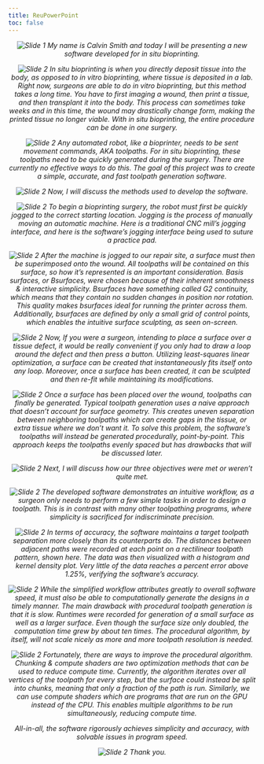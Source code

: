 ```yaml
---
title: ReuPowerPoint
toc: false
---
```

<!-- markdownlint-disable MD033 -->

<div style="font-style: italic; text-align: center;">

![Slide 1](ReuPowerPoint/image001.png)
My name is Calvin Smith and today I will be presenting a new software developed for in situ bioprinting.

![Slide 2](ReuPowerPoint/image003.png)
In situ bioprinting is when you directly deposit tissue into the body, as opposed to in vitro bioprinting, where tissue is deposited in a lab.
Right now, surgeons are able to do in vitro bioprinting, but this method takes a long time.
You have to first imaging a wound, then print a tissue, and then transplant it into the body.
This process can sometimes take weeks and in this time, the wound may drastically change form, making the printed tissue no longer viable.
With in situ bioprinting, the entire procedure can be done in one surgery.

![Slide 2](ReuPowerPoint/image005.png)
Any automated robot, like a bioprinter, needs to be sent movement commands, AKA toolpaths.
For in situ bioprinting, these toolpaths need to be quickly generated during the surgery.
There are currently no effective ways to do this.
The goal of this project was to create a simple, accurate, and fast toolpath generation software.

![Slide 2](ReuPowerPoint/image007.png)
Now, I will discuss the methods used to develop the software.

![Slide 2](ReuPowerPoint/image009.png)
To begin a bioprinting surgery, the robot must first be quickly jogged to the correct starting location.
Jogging is the process of manually moving an automatic machine.
Here is a traditional CNC mill’s jogging interface, and here is the software’s jogging interface being used to suture a practice pad.

![Slide 2](ReuPowerPoint/image011.png)
After the machine is jogged to our repair site, a surface must then be superimposed onto the wound.
All toolpaths will be contained on this surface, so how it’s represented is an important consideration.
Basis surfaces, or Bsurfaces, were chosen because of their inherent smoothness &
interactive simplicity.
Bsurfaces have something called G2 continuity, which means that they contain no sudden changes in position nor rotation.
This quality makes bsurfaces ideal for running the printer across them.
Additionally, bsurfaces are defined by only a small grid of control points, which enables the intuitive surface sculpting, as seen on-screen.

![Slide 2](ReuPowerPoint/image013.png)
Now, If you were a surgeon, intending to place a surface over a tissue defect, it would be really convenient if you only had to draw a loop around the defect and then press a button.
Utilizing least-squares linear optimization, a surface can be created that instantaneously fits itself onto any loop.
Moreover, once a surface has been created, it can be sculpted and then re-fit while maintaining its modifications.

![Slide 2](ReuPowerPoint/image015.png)
Once a surface has been placed over the wound, toolpaths can finally be generated.
Typical toolpath generation uses a naive approach that doesn’t account for surface geometry.
This creates uneven separation between neighboring toolpaths which can create gaps in the tissue, or extra tissue where we don’t want it.
To solve this problem, the software’s toolpaths will instead be generated procedurally, point-by-point.
This approach keeps the toolpaths evenly spaced but has drawbacks that will be discussed later.

![Slide 2](ReuPowerPoint/image017.png)
Next, I will discuss how our three objectives were met or weren’t quite met.

![Slide 2](ReuPowerPoint/image019.png)
The developed software demonstrates an intuitive workflow, as a surgeon only needs to perform a few simple tasks in order to design a toolpath.
This is in contrast with many other toolpathing programs, where simplicity is sacrificed for indiscriminate precision.

![Slide 2](ReuPowerPoint/image021.png)
In terms of accuracy, the software maintains a target toolpath separation more closely than its counterparts do.
The distances between adjacent paths were recorded at each point on a rectilinear toolpath pattern, shown here.
The data was then visualized with a histogram and kernel density plot.
Very little of the data reaches a percent error above 1.25%, verifying the software’s accuracy.

![Slide 2](ReuPowerPoint/image023.png)
While the simplified workflow attributes greatly to overall software speed, it must also be able to computationally generate the designs in a timely manner.
The main drawback with procedural toolpath generation is that it is slow.
Runtimes were recorded for generation of a small surface as well as a larger surface.
Even though the surface size only doubled, the computation time grew by about ten times.
The procedural algorithm, by itself, will not scale nicely as more and more toolpath resolution is needed.

![Slide 2](ReuPowerPoint/image025.png)
Fortunately, there are ways to improve the procedural algorithm.
Chunking & compute shaders are two optimization methods that can be used to reduce compute time.
Currently, the algorithm iterates over all vertices of the toolpath for every step, but the surface could instead be split into chunks, meaning that only a fraction of the path is run.
Similarly, we can use compute shaders which are programs that are run on the GPU instead of the CPU.
This enables multiple algorithms to be run simultaneously, reducing compute time.

All-in-all, the software rigorously achieves simplicity and accuracy, with solvable issues in program speed.

![Slide 2](ReuPowerPoint/image027.png)
Thank you.

</div>
